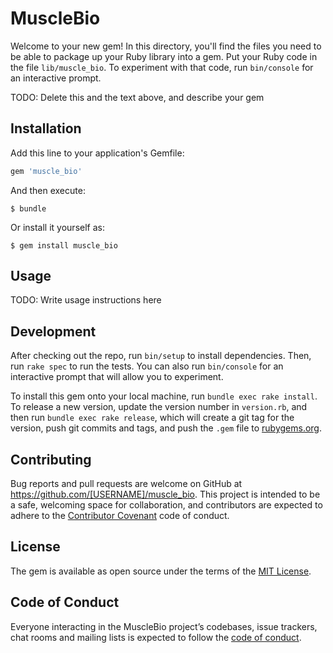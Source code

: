# MuscleBio

Welcome to your new gem! In this directory, you'll find the files you need to be able to package up your Ruby library into a gem. Put your Ruby code in the file `lib/muscle_bio`. To experiment with that code, run `bin/console` for an interactive prompt.

TODO: Delete this and the text above, and describe your gem

## Installation

Add this line to your application's Gemfile:

```ruby
gem 'muscle_bio'
```

And then execute:

    $ bundle

Or install it yourself as:

    $ gem install muscle_bio

## Usage

TODO: Write usage instructions here

## Development

After checking out the repo, run `bin/setup` to install dependencies. Then, run `rake spec` to run the tests. You can also run `bin/console` for an interactive prompt that will allow you to experiment.

To install this gem onto your local machine, run `bundle exec rake install`. To release a new version, update the version number in `version.rb`, and then run `bundle exec rake release`, which will create a git tag for the version, push git commits and tags, and push the `.gem` file to [rubygems.org](https://rubygems.org).

## Contributing

Bug reports and pull requests are welcome on GitHub at https://github.com/[USERNAME]/muscle_bio. This project is intended to be a safe, welcoming space for collaboration, and contributors are expected to adhere to the [Contributor Covenant](http://contributor-covenant.org) code of conduct.

## License

The gem is available as open source under the terms of the [MIT License](https://opensource.org/licenses/MIT).

## Code of Conduct

Everyone interacting in the MuscleBio project’s codebases, issue trackers, chat rooms and mailing lists is expected to follow the [code of conduct](https://github.com/[USERNAME]/muscle_bio/blob/master/CODE_OF_CONDUCT.md).
